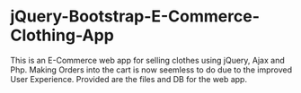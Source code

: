 # jQuery-Bootstrap-E-Commerce-Clothing-App
This is an E-Commerce web app for selling clothes using jQuery, Ajax and Php. 
Making Orders into the cart is  now seemless to do due to the improved User Experience.
Provided are the files and DB for the web app.
